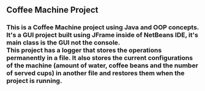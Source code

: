 ## Coffee Machine Project
### This is a Coffee Machine project using Java and OOP concepts. <br>It's a GUI project built using JFrame inside of NetBeans IDE, it's main class is the GUI not the console.<br>This project has a logger that stores the operations permanently in a file. It also stores the current configurations of the machine (amount of water, coffee beans and the number of served cups) in another file and restores them when the project is running.
